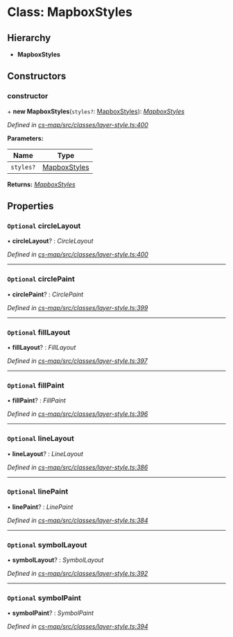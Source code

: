 # Class: MapboxStyles

## Hierarchy

* **MapboxStyles**

## Constructors

###  constructor

\+ **new MapboxStyles**(`styles?`: [MapboxStyles](_cs_map_src_classes_layer_style_.mapboxstyles.md)): *[MapboxStyles](_cs_map_src_classes_layer_style_.mapboxstyles.md)*

*Defined in [cs-map/src/classes/layer-style.ts:400](https://github.com/RichardHovenkamp/csnext/blob/40018c3a/packages/cs-map/src/classes/layer-style.ts#L400)*

**Parameters:**

Name | Type |
------ | ------ |
`styles?` | [MapboxStyles](_cs_map_src_classes_layer_style_.mapboxstyles.md) |

**Returns:** *[MapboxStyles](_cs_map_src_classes_layer_style_.mapboxstyles.md)*

## Properties

### `Optional` circleLayout

• **circleLayout**? : *CircleLayout*

*Defined in [cs-map/src/classes/layer-style.ts:400](https://github.com/RichardHovenkamp/csnext/blob/40018c3a/packages/cs-map/src/classes/layer-style.ts#L400)*

___

### `Optional` circlePaint

• **circlePaint**? : *CirclePaint*

*Defined in [cs-map/src/classes/layer-style.ts:399](https://github.com/RichardHovenkamp/csnext/blob/40018c3a/packages/cs-map/src/classes/layer-style.ts#L399)*

___

### `Optional` fillLayout

• **fillLayout**? : *FillLayout*

*Defined in [cs-map/src/classes/layer-style.ts:397](https://github.com/RichardHovenkamp/csnext/blob/40018c3a/packages/cs-map/src/classes/layer-style.ts#L397)*

___

### `Optional` fillPaint

• **fillPaint**? : *FillPaint*

*Defined in [cs-map/src/classes/layer-style.ts:396](https://github.com/RichardHovenkamp/csnext/blob/40018c3a/packages/cs-map/src/classes/layer-style.ts#L396)*

___

### `Optional` lineLayout

• **lineLayout**? : *LineLayout*

*Defined in [cs-map/src/classes/layer-style.ts:386](https://github.com/RichardHovenkamp/csnext/blob/40018c3a/packages/cs-map/src/classes/layer-style.ts#L386)*

___

### `Optional` linePaint

• **linePaint**? : *LinePaint*

*Defined in [cs-map/src/classes/layer-style.ts:384](https://github.com/RichardHovenkamp/csnext/blob/40018c3a/packages/cs-map/src/classes/layer-style.ts#L384)*

___

### `Optional` symbolLayout

• **symbolLayout**? : *SymbolLayout*

*Defined in [cs-map/src/classes/layer-style.ts:392](https://github.com/RichardHovenkamp/csnext/blob/40018c3a/packages/cs-map/src/classes/layer-style.ts#L392)*

___

### `Optional` symbolPaint

• **symbolPaint**? : *SymbolPaint*

*Defined in [cs-map/src/classes/layer-style.ts:394](https://github.com/RichardHovenkamp/csnext/blob/40018c3a/packages/cs-map/src/classes/layer-style.ts#L394)*
